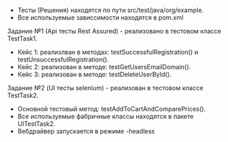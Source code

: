- Тесты (Решения) находятся по пути src/test/java/org/example.
- Все используемые зависсимости находятся в pom.xml

Задание №1 (Арі тесты Rest Assured) - реализовано в тестовом классе TestTask1.
 - Кейс 1: реализлван в методах: testSuccessfulRegistration() и 
   testUnsuccessfulRegistration().
 - Кейс 2: реализован в методе: testGetUsersEmailDomain().
 - Кейс 3: реализован в методе: testDeleteUserById().
   
Задание №2 (UI тесты selenium) - реализован в тестовом классе TestTask2.
 - Основной тестовый метод: testAddToCartAndComparePrices().
 - Все используемые фабричные классы находятся в пакете UITestTask2.
 - Вебдрайвер запускается в режиме -headless 
